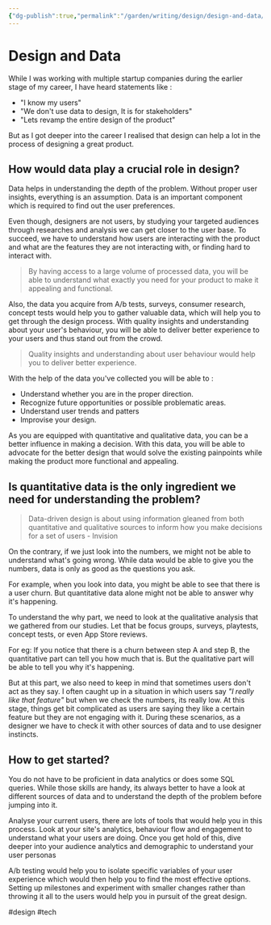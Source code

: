 ```yaml
---
{"dg-publish":true,"permalink":"/garden/writing/design/design-and-data/","title":"Design and Data","tags":["design","budding"],"noteIcon":2,"created":"2024-11-30T20:41:36.950+01:00","updated":"2024-12-08T20:15:21.732+01:00"}
---
```


# Design and Data
While I was working with multiple startup companies during the earlier stage of my career, I have heard statements like :

- "I know my users"
- "We don't use data to design, It is for stakeholders"
- "Lets revamp the entire design of the product"

But as I got deeper into the career I realised that design can help a lot in the process of designing a great product.

## How would data play a crucial role in design?

Data helps in understanding the depth of the problem. Without proper user insights, everything is an assumption. Data is an important component which is required to find out the user preferences.

Even though, designers are not users, by studying your targeted audiences through researches and analysis we can get closer to the user base. To succeed, we have to understand how users are interacting with the product and what are the features they are not interacting with, or finding hard to interact with.

> By having access to a large volume of processed data, you will be able to understand what exactly you need for your product to make it appealing and functional.

Also, the data you acquire from A/b tests, surveys, consumer research, concept tests would help you to gather valuable data, which will help you to get through the design process. With quality insights and understanding about your user's behaviour, you will be able to deliver better experience to your users and thus stand out from the crowd.

> Quality insights and understanding about user behaviour would help you to deliver better experience.

With the help of the data you've collected you will be able to :
- Understand whether you are in the proper direction.
- Recognize future opportunities or possible problematic areas.
- Understand user trends and patters
- Improvise your design.

As you are equipped with quantitative and qualitative data, you can be a better influence in making a decision. With this data, you will be able to advocate for the better design that would solve the existing painpoints while making the product more functional and appealing.


## Is quantitative data is the only ingredient we need for understanding the problem?

> Data-driven design is about using information gleaned from both quantitative and qualitative sources to inform how you make decisions for a set of users - Invision

On the contrary, if we just look into the numbers, we might not be able to understand what's going wrong. While data would be able to give you the numbers, data is only as good as the questions you ask.

For example, when you look into data, you might be able to see that there is a user churn. But quantitative data alone might not be able to answer why it's happening.

To understand the why part, we need to look at the qualitative analysis that we gathered from our studies. Let that be focus groups, surveys, playtests, concept tests, or even App Store reviews.

For eg: If you notice that there is a churn between step A and step B, the quantitative part can tell you how much that is. But the qualitative part will be able to tell you why it's happening.

But at this part, we also need to keep in mind that sometimes users don't act as they say. I often caught up in a situation in which users say *"I really like that feature"* but when we check the numbers, its really low. At this stage, things get bit complicated as users are saying they like a certain feature but they are not engaging with it. During these scenarios, as a designer we have to check it with other sources of data and to use designer instincts.


## How to get started?
You do not have to be proficient in data analytics or does some SQL queries. While those skills are handy, its always better to have a look at different sources of data and to understand the depth of the problem before jumping into it.

Analyse your current users, there are lots of tools that would help you in this process. Look at your site's analytics, behaviour flow and engagement to understand what your users are doing. Once you get hold of this, dive deeper into your audience analytics and demographic to understand your user personas

A/b testing would help you to isolate specific variables of your user experience which would then help you to find the most effective options. Setting up milestones and experiment with smaller changes rather than throwing it all to the users would help you in pursuit of the great design.

#design #tech